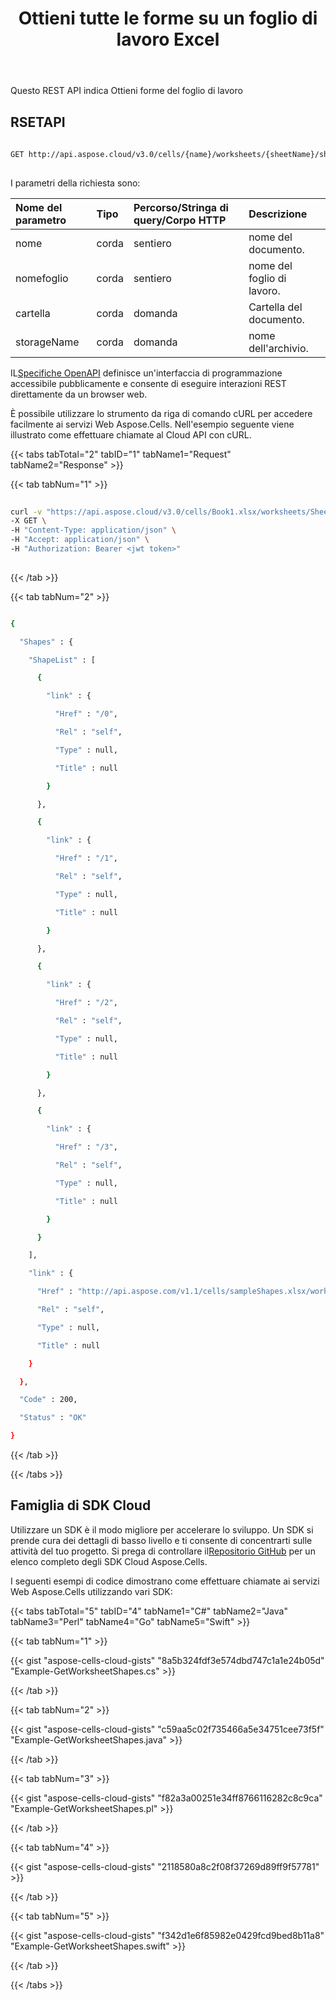 ﻿---
title: Ottieni tutte le forme su un foglio di lavoro Excel
second_title: Aspose.Cells Cloud Documen
linktitle: Avanti
type: docs
url: /it/shapes/get-all/
aliases: [/get-all-shapes-inside-the-worksheet/]
keywords: Get all shapes on an Excel workshee
description: Aspose.Cells Cloud REST API supporta l'acquisizione di tutte le forme su un foglio di lavoro Excel. L'SDK supporta tipi di linguaggi di sviluppo. Includono Android, C#, Go, Java, NodeJS, Perl, PHP, Python, Ruby e swift
weight: 10
kwords: Excel, Office Cloud, REST API, Foglio di calcolo, PDF, CSV, Json, Markdwon, Ottieni tutte le forme su un foglio di lavoro Excel
---
 Questo REST API indica Ottieni forme del foglio di lavoro
 
## RSETAPI
 
```bash
 
GET http://api.aspose.cloud/v3.0/cells/{name}/worksheets/{sheetName}/shapes
 
```
 I parametri della richiesta sono:
 
| Nome del parametro| Tipo| Percorso/Stringa di query/Corpo HTTP|Descrizione|
|:- |:- |:- |:- |
| nome| corda| sentiero| nome del documento.|
| nomefoglio| corda| sentiero| nome del foglio di lavoro.|
| cartella| corda| domanda| Cartella del documento.|
| storageName| corda| domanda| nome dell'archivio.|
 
 IL[Specifiche OpenAPI](https://apireference.aspose.cloud/cells/#/Shapes/GetWorksheetShapes) definisce un'interfaccia di programmazione accessibile pubblicamente e consente di eseguire interazioni REST direttamente da un browser web.
 
È possibile utilizzare lo strumento da riga di comando cURL per accedere facilmente ai servizi Web Aspose.Cells. Nell'esempio seguente viene illustrato come effettuare chiamate al Cloud API con cURL.
 
{{< tabs tabTotal="2" tabID="1" tabName1="Request" tabName2="Response" >}}
 
{{< tab tabNum="1" >}}
 
```bash
 
curl -v "https://api.aspose.cloud/v3.0/cells/Book1.xlsx/worksheets/Sheet1/shapes" \
-X GET \
-H "Content-Type: application/json" \
-H "Accept: application/json" \
-H "Authorization: Bearer <jwt token>"
 
```
 
{{< /tab >}}
 
{{< tab tabNum="2" >}}
 
```bash

{

  "Shapes" : {

    "ShapeList" : [

      {

        "link" : {

          "Href" : "/0",

          "Rel" : "self",

          "Type" : null,

          "Title" : null

        }

      },

      {

        "link" : {

          "Href" : "/1",

          "Rel" : "self",

          "Type" : null,

          "Title" : null

        }

      },

      {

        "link" : {

          "Href" : "/2",

          "Rel" : "self",

          "Type" : null,

          "Title" : null

        }

      },

      {

        "link" : {

          "Href" : "/3",

          "Rel" : "self",

          "Type" : null,

          "Title" : null

        }

      }

    ],

    "link" : {

      "Href" : "http://api.aspose.com/v1.1/cells/sampleShapes.xlsx/worksheets/Sheet1/shapes",

      "Rel" : "self",

      "Type" : null,

      "Title" : null

    }

  },

  "Code" : 200,

  "Status" : "OK"

}
```
 
{{< /tab >}}
 
{{< /tabs >}}
 
## Famiglia di SDK Cloud
 
 Utilizzare un SDK è il modo migliore per accelerare lo sviluppo. Un SDK si prende cura dei dettagli di basso livello e ti consente di concentrarti sulle attività del tuo progetto. Si prega di controllare il[Repositorio GitHub](https://github.com/aspose-cells-cloud) per un elenco completo degli SDK Cloud Aspose.Cells.
 
I seguenti esempi di codice dimostrano come effettuare chiamate ai servizi Web Aspose.Cells utilizzando vari SDK:
 
 
{{< tabs tabTotal="5" tabID="4" tabName1="C#" tabName2="Java" tabName3="Perl" tabName4="Go" tabName5="Swift" >}}

{{< tab tabNum="1" >}}

{{< gist "aspose-cells-cloud-gists" "8a5b324fdf3e574dbd747c1a1e24b05d" "Example-GetWorksheetShapes.cs" >}}

{{< /tab >}}

{{< tab tabNum="2" >}}

{{< gist "aspose-cells-cloud-gists" "c59aa5c02f735466a5e34751cee73f5f" "Example-GetWorksheetShapes.java" >}}

{{< /tab >}}

{{< tab tabNum="3" >}}

{{< gist "aspose-cells-cloud-gists" "f82a3a00251e34ff8766116282c8c9ca" "Example-GetWorksheetShapes.pl" >}}

{{< /tab >}}

{{< tab tabNum="4" >}}

{{< gist "aspose-cells-cloud-gists" "2118580a8c2f08f37269d89ff9f57781" >}}

{{< /tab >}}

{{< tab tabNum="5" >}}

{{< gist "aspose-cells-cloud-gists" "f342d1e6f85982e0429fcd9bed8b11a8" "Example-GetWorksheetShapes.swift" >}}

{{< /tab >}}

{{< /tabs >}}

